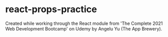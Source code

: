 # react-props-practice
Created while working through the React module from 'The Complete 2021 Web Development Bootcamp' on Udemy by Angelu Yu (The App Brewery).
